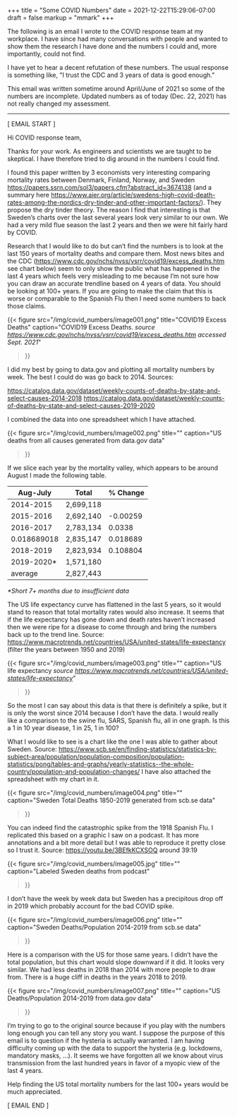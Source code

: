 +++
title = "Some COVID Numbers"
date = 2021-12-22T15:29:06-07:00
draft = false
markup = "mmark"
+++

The following is an email I wrote to the COVID response team at my workplace. I have since had many conversations with people and wanted to show them the research I have done and the numbers I could and, more importantly, could not find.

I have yet to hear a decent refutation of these numbers. The usual response is something like, "I trust the CDC and 3 years of data is good enough."

This email was written sometime around April/June of 2021 so some of the numbers are incomplete. Updated numbers as of today (Dec. 22, 2021) has not really changed my assessment.

---

[ EMAIL START ]

Hi COVID response team,

Thanks for your work. As engineers and scientists we are taught to be skeptical. I have therefore tried to dig around in the numbers I could find.

I found this paper written by 3 economists very interesting comparing mortality rates between Denmark, Finland, Norway, and Sweden https://papers.ssrn.com/sol3/papers.cfm?abstract_id=3674138 (and a summary here https://www.aier.org/article/swedens-high-covid-death-rates-among-the-nordics-dry-tinder-and-other-important-factors/). They propose the dry tinder theory. The reason I find that interesting is that Sweden’s charts over the last several years look very similar to our own. We had a very mild flue season the last 2 years and then we were hit fairly hard by COVID.

Research that I would like to do but can’t find the numbers is to look at the last 150 years of mortality deaths and compare them. Most news bites and the CDC (https://www.cdc.gov/nchs/nvss/vsrr/covid19/excess_deaths.htm see chart below) seem to only show the public what has happened in the last 4 years which feels very misleading to me because I’m not sure how you can draw an accurate trendline based on 4 years of data. You should be looking at 100+  years. If you are going to make the claim that this is worse or comparable to the Spanish Flu then I need some numbers to back those claims.

{{< figure
  src="/img/covid_numbers/image001.png"
  title="COVID19 Excess Deaths"
  caption="COVID19 Excess Deaths. *source https://www.cdc.gov/nchs/nvss/vsrr/covid19/excess_deaths.htm accessed Sept. 2021*"
>}}
 

I did my best by going to data.gov and plotting all mortality numbers by week. The best I could do was go back to 2014. Sources:

https://catalog.data.gov/dataset/weekly-counts-of-deaths-by-state-and-select-causes-2014-2018
https://catalog.data.gov/dataset/weekly-counts-of-deaths-by-state-and-select-causes-2019-2020

I combined the data into one spreadsheet which I have attached.

{{< figure
  src="/img/covid_numbers/image002.png"
  title=""
  caption="US deaths from all causes generated from data.gov data"
>}}

If we slice each year by the mortality valley, which appears to be around August I made the following table.

| Aug-July   | Total     | % Change   |
|------------|-----------|------------|
| 2014-2015  | 2,699,118 |            |
| 2015-2016  | 2,692,140 | -0.00259   |
| 2016-2017  | 2,783,134 |  0.0338    |
0.018689018  | 2,835,147 |  0.018689  |
| 2018-2019  | 2,823,934 |  0.108804  |
| 2019-2020* | 1,571,180 |            |
| average    | 2,827,443 |            |

*\*Short 7+ months due to insufficient data*

The US life expectancy curve has flattened in the last 5 years, so it would stand to reason that total mortality rates would also increase. It seems that if the life expectancy has gone down and death rates haven’t increased then we were ripe for a disease to come through and bring the numbers back up to the trend line. Source: https://www.macrotrends.net/countries/USA/united-states/life-expectancy (filter the years between 1950 and 2019)


{{< figure
  src="/img/covid_numbers/image003.png"
  title=""
  caption="US life expectancy *source https://www.macrotrends.net/countries/USA/united-states/life-expectancy*"
>}}

So the most I can say about this data is that there is definitely a spike, but it is only the worst since 2014 because I don’t have the data. I would really like a comparison to the swine flu, SARS, Spanish flu, all in one graph. Is this a 1 in 10 year disease, 1 in 25, 1 in 100?
 
What I would like to see is a chart like the one I was able to gather about Sweden. Source: https://www.scb.se/en/finding-statistics/statistics-by-subject-area/population/population-composition/population-statistics/pong/tables-and-graphs/yearly-statistics--the-whole-country/population-and-population-changes/ I have also attached the spreadsheet with my chart in it.

{{< figure
  src="/img/covid_numbers/image004.png"
  title=""
  caption="Sweden Total Deaths 1850-2019 generated from scb.se data"
>}}

You can indeed find the catastrophic spike from the 1918 Spanish Flu. I replicated this based on a graphic I saw on a podcast. It has more annotations and a bit more detail but I was able to reproduce it pretty close so I trust it. Source: https://youtu.be/3BEfkKCXSOQ around 39:19

{{< figure
  src="/img/covid_numbers/image005.jpg"
  title=""
  caption="Labeled Sweden deaths from podcast"
>}}

I don’t have the week by week data but Sweden has a precipitous drop off in 2019 which probably account for the bad COVID spike.

{{< figure
  src="/img/covid_numbers/image006.png"
  title=""
  caption="Sweden Deaths/Population 2014-2019 from scb.se data"
>}}

Here is a comparison with the US for those same years. I didn’t have the total population, but this chart would slope downward if it did. It looks very similar. We had less deaths in 2018 than 2014 with more people to draw from. There is a huge cliff in deaths in the years 2018 to 2019.

{{< figure
  src="/img/covid_numbers/image007.png"
  title=""
  caption="US Deaths/Population 2014-2019 from data.gov data"
>}}

I’m trying to go to the original source because if you play with the numbers long enough you can tell any story you want. I suppose the purpose of this email is to question if the hysteria is actually warranted. I am having difficulty coming up with the data to support the hysteria (e.g. lockdowns,  mandatory masks, …). It seems we have forgotten all we know about virus transmission from the last hundred years in favor of a myopic view of the last 4 years.

Help finding the US total mortality numbers for the last 100+ years would be much appreciated.

[ EMAIL END ]
